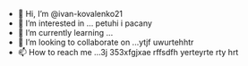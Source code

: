 - 👋 Hi, I’m @ivan-kovalenko21
- 👀 I’m interested in ... petuhi i pacany
- 🌱 I’m currently learning ...
- 💞️ I’m looking to collaborate on ...ytjf uwurtehhtr
- 📫 How to reach me ...3j 353xfgjxae rffsdfh yerteyrte rty
hrt
<!---3 56j
ivan-kovalenko21/ivan-kovalenko21 is a ✨ special ✨ repository because its `README.md` (this file) appears on your GitHub profile.
You can click the Preview link to take a look at your changes.
--->
